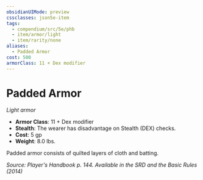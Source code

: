 ```yaml
---
obsidianUIMode: preview
cssclasses: json5e-item
tags:
  - compendium/src/5e/phb
  - item/armor/light
  - item/rarity/none
aliases:
  - Padded Armor
cost: 500
armorClass: 11 + Dex modifier
---
```

# Padded Armor
*Light armor*  

- **Armor Class**: 11 + Dex modifier
- **Stealth**: The wearer has disadvantage on Stealth (DEX) checks.
- **Cost**: 5 gp
- **Weight**: 8.0 lbs.

Padded armor consists of quilted layers of cloth and batting.

*Source: Player's Handbook p. 144. Available in the <span title='Systems Reference Document (5.1)'>SRD</span> and the Basic Rules (2014)*
